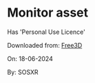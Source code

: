 # Monitor asset

Has 'Personal Use Licence'

Downloaded from: [Free3D](https://free3d.com/3d-model/monitor-led-41797.html)

On: 18-06-2024

By: SOSXR